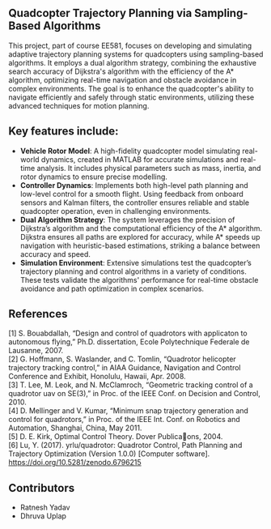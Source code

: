 ## Quadcopter Trajectory Planning via Sampling-Based Algorithms

This project, part of course EE581, focuses on developing and simulating adaptive trajectory planning systems for quadcopters using sampling-based algorithms. It employs a dual algorithm strategy, combining the exhaustive search accuracy of Dijkstra's algorithm with the efficiency of the A* algorithm, optimizing real-time navigation and obstacle avoidance in complex environments. The goal is to enhance the quadcopter's ability to navigate efficiently and safely through static environments, utilizing these advanced techniques for motion planning. 

## Key features include:
* **Vehicle Rotor Model**: A high-fidelity quadcopter model simulating real-world dynamics, created in MATLAB for accurate simulations and real-time analysis. It includes physical parameters such as mass, inertia, and rotor dynamics to ensure precise modelling.  
* **Controller Dynamics**: Implements both high-level path planning and low-level control for a smooth flight. Using feedback from onboard sensors and Kalman filters, the controller ensures reliable and stable quadcopter operation, even in challenging environments.  
* **Dual Algorithm Strategy**: The system leverages the precision of Dijkstra’s algorithm and the computational efficiency of the A* algorithm. Dijkstra ensures all paths are explored for accuracy, while A* speeds up navigation with heuristic-based estimations, striking a balance between accuracy and speed.  
* **Simulation Environment**: Extensive simulations test the quadcopter’s trajectory planning and control algorithms in a variety of conditions. These tests validate the algorithms' performance for real-time obstacle avoidance and path optimization in complex scenarios.  

## References
[1] S. Bouabdallah, “Design and control of quadrotors with applicaton to autonomous flying,” Ph.D. dissertation, Ecole Polytechnique Federale de Lausanne, 2007.  
[2] G. Hoffmann, S. Waslander, and C. Tomlin, “Quadrotor helicopter trajectory tracking control,” in AIAA Guidance, Navigation and Control Conference and Exhibit, Honolulu, Hawaii, Apr. 2008.  
[3] T. Lee, M. Leok, and N. McClamroch, “Geometric tracking control of a quadrotor uav on SE(3),” in Proc. of the IEEE Conf. on Decision and Control, 2010.  
[4] D. Mellinger and V. Kumar, “Minimum snap trajectory generation and control for quadrotors,” in Proc. of the IEEE Int. Conf. on Robotics and Automation, Shanghai, China, May 2011.  
[5] D. E. Kirk, Optimal Control Theory. Dover Publica􀆟ons, 2004.  
[6] Lu, Y. (2017). yrlu/quadrotor: Quadrotor Control, Path Planning and Trajectory Optimization (Version 1.0.0) [Computer software]. https://doi.org/10.5281/zenodo.6796215

## Contributors
* Ratnesh Yadav  
* Dhruva Uplap  
